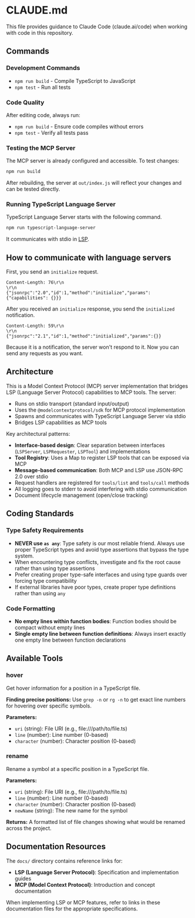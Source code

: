 # CLAUDE.md

This file provides guidance to Claude Code (claude.ai/code) when working with code in this repository.

## Commands

### Development Commands

- `npm run build` - Compile TypeScript to JavaScript
- `npm test` - Run all tests

### Code Quality

After editing code, always run:
- `npm run build` - Ensure code compiles without errors
- `npm test` - Verify all tests pass

### Testing the MCP Server

The MCP server is already configured and accessible. To test changes:

```bash
npm run build
```

After rebuilding, the server at `out/index.js` will reflect your changes and can be tested directly.

### Running TypeScript Language Server

TypeScript Language Server starts with the following command.

```bash
npm run typescript-language-server
```

It communicates with stdio in [LSP](https://microsoft.github.io/language-server-protocol/specifications/lsp/3.17/specification/).

## How to communicate with language servers

First, you send an `initialize` request.

```
Content-Length: 76\r\n
\r\n
{"jsonrpc":"2.0","id":1,"method":"initialize","params":{"capabilities": {}}}
```

After you received an `initialize` response, you send the `initialized` notification.

```
Content-Length: 59\r\n
\r\n
{"jsonrpc":"2.1","id":1,"method":"initialized","params":{}}
```

Because it is a notification, the server won't respond to it.
Now you can send any requests as you want.

## Architecture

This is a Model Context Protocol (MCP) server implementation that bridges LSP (Language Server Protocol) capabilities to MCP tools. The server:

- Runs on stdio transport (standard input/output)
- Uses the `@modelcontextprotocol/sdk` for MCP protocol implementation
- Spawns and communicates with TypeScript Language Server via stdio
- Bridges LSP capabilities as MCP tools

Key architectural patterns:
- **Interface-based design**: Clear separation between interfaces (`LSPServer`, `LSPRequester`, `LSPTool`) and implementations
- **Tool Registry**: Uses a Map to register LSP tools that can be exposed via MCP
- **Message-based communication**: Both MCP and LSP use JSON-RPC 2.0 over stdio
- Request handlers are registered for `tools/list` and `tools/call` methods
- All logging goes to stderr to avoid interfering with stdio communication
- Document lifecycle management (open/close tracking)

## Coding Standards

### Type Safety Requirements

- **NEVER use `as any`**: Type safety is our most reliable friend. Always use proper TypeScript types and avoid type assertions that bypass the type system.
- When encountering type conflicts, investigate and fix the root cause rather than using type assertions
- Prefer creating proper type-safe interfaces and using type guards over forcing type compatibility
- If external libraries have poor types, create proper type definitions rather than using `any`

### Code Formatting

- **No empty lines within function bodies**: Function bodies should be compact without empty lines
- **Single empty line between function definitions**: Always insert exactly one empty line between function declarations

## Available Tools

### hover
Get hover information for a position in a TypeScript file.

**Finding precise positions:** Use `grep -n` or `rg -n` to get exact line numbers for hovering over specific symbols.

**Parameters:**
- `uri` (string): File URI (e.g., file:///path/to/file.ts)
- `line` (number): Line number (0-based)
- `character` (number): Character position (0-based)

### rename
Rename a symbol at a specific position in a TypeScript file.

**Parameters:**
- `uri` (string): File URI (e.g., file:///path/to/file.ts)  
- `line` (number): Line number (0-based)
- `character` (number): Character position (0-based)
- `newName` (string): The new name for the symbol

**Returns:** A formatted list of file changes showing what would be renamed across the project.

## Documentation Resources

The `docs/` directory contains reference links for:
- **LSP (Language Server Protocol)**: Specification and implementation guides
- **MCP (Model Context Protocol)**: Introduction and concept documentation

When implementing LSP or MCP features, refer to links in these documentation files for the appropriate specifications.
